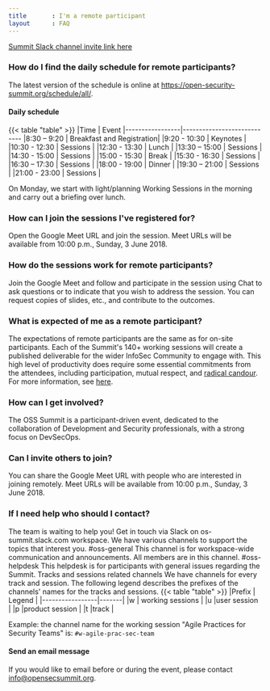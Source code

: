 ```yaml
---
title       : I'm a remote participant
layout      : FAQ
---
```


<a href="https://join.slack.com/t/os-summit/shared_invite/enQtMzY4NTk4MzYxNDExLTZjMDFlNDc5YTBkNDU1ZWM5NjM2MDNlZjI0Njc5MDc1NDljOGZjMjliYzNkOTA3OWEyMzczMzI2MjgyYzZlMzc" class="remote_participant"> Summit Slack channel invite link <span>here</span></a>
   
### How do I find the daily schedule for remote participants?

The latest version of the schedule is online at https://open-security-summit.org/schedule/all/.

#### Daily schedule 

{{< table "table" >}}
|Time             | Event
|-----------------|----------------------------
|8:30 – 9:20      | Breakfast and Registration|
|9:20 - 10:30     | Keynotes                  |
|10:30 - 12:30    | Sessions                  |
|12:30 - 13:30    | Lunch                     |
|13:30 – 15:00    | Sessions                  |
|14:30 - 15:00    | Sessions                  |
|15:00 - 15:30    | Break                     |
|15:30 - 16:30    | Sessions                  |
|16:30 – 17:30    | Sessions                  |
|18:00 - 19:00    | Dinner                    |
|19:30 – 21:00    | Sessions                  |
|21:00 - 23:00    | Sessions                  |
    
On Monday, we start with light/planning Working Sessions in the morning and carry out a briefing over lunch.

### How can I join the sessions I've registered for?
Open the Google Meet URL and join the session.
Meet URLs will be available from 10:00 p.m., Sunday, 3 June 2018.

### How do the sessions work for remote participants?
Join the Google Meet and follow and participate in the session using Chat to ask questions or to indicate that you wish to address the session. You can request copies of slides, etc., and contribute to the outcomes.

### What is expected of me as a remote participant?
The expectations of remote participants are the same as for on-site participants. Each of the Summit's 140+ working sessions will create a published deliverable for the wider InfoSec Community to engage with. This high level of productivity does require some essential commitments from the attendees, including participation, mutual respect, and [radical candour](https://www.radicalcandor.com/). For more information, see [here](https://open-security-summit.org/faq/attendee-information/). 

### How can I get involved?
The OSS Summit is a participant-driven event, dedicated to the collaboration of Development and Security professionals, with a strong focus on DevSecOps. 

### Can I invite others to join?
You can share the Google Meet URL with people who are interested in joining remotely.
Meet URLs will be available from 10:00 p.m., Sunday, 3 June 2018.

### If I need help who should I contact?
The team is waiting to help you! Get in touch via Slack on os-summit.slack.com workspace.
We have various channels to support the topics that interest you.
#oss-general
This channel is for workspace-wide communication and announcements. All members are in this channel.
#oss-helpdesk
This helpdesk is for participants with general issues regarding the Summit.
Tracks and sessions related channels
We have channels for every track and session. The following legend describes the prefixes of the channels' names for the tracks and sessions.
{{< table "table" >}}
|Prefix             | Legend |
|-----------------|-------|
|w  | working sessions |
|u  |user session |
|p  |product session |
|t  |track |

Example: the channel name for the working session "Agile Practices for Security Teams" is: `#w-agile-prac-sec-team`

#### Send an email message

If you would like to email before or during the event, please contact info@opensecsummit.org.
